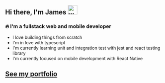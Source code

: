## Hi there, I'm James <img src="https://raw.githubusercontent.com/jrussumbrella/jrussumbrella/master/wave.gif" width="30px" alt="wave" />

### 🔥 I'm a fullstack web and mobile developer

- I love building things from scratch
- I'm in love with typescript
- I'm currently learning unit and integration test with jest and react testing library
- I'm currently focused on mobile development with React Native

## [See my portfolio](https://jrussbautista.netlify.app/)
